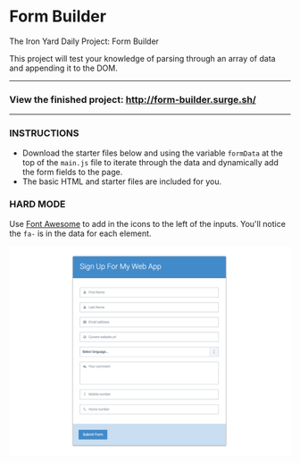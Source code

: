 # Form Builder
The Iron Yard Daily Project: Form Builder

This project will test your knowledge of parsing through an array of data and appending it to the DOM.

---

### View the finished project: http://form-builder.surge.sh/

---

### INSTRUCTIONS

- Download the starter files below and using the variable `formData` at the top of the `main.js` file to iterate through 
the data and dynamically add the form fields to the page.
- The basic HTML and starter files are included for you.

### HARD MODE

Use [Font Awesome](http://fontawesome.io/) to add in the icons to the left of the inputs. You'll notice the `fa-` is in 
the data for each element.

![Form builder mock up screen shot](https://github.com/rickmurdock/Form-Builder/blob/master/FormBuilderMockUp.png)
